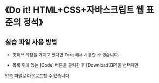 # 《Do it! HTML+CSS+자바스크립트 웹 표준의 정석》 

## 실습 파일 사용 방법

- 깃허브 계정을 가지고 있다면 Fork 해서 사용할 수 있습니다.

- 목록 위에 있는 [Code] 버튼을 클릭한 후 [Download ZIP]을 선택하면

압축 파일로 다운로드할 수 있습니다.
